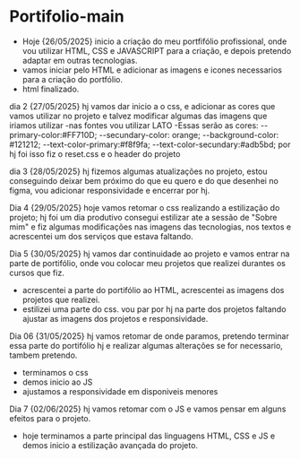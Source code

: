 # Portifolio-main

- Hoje {26/05/2025} inicio a criação do meu portfifólio profissional, onde vou utilizar HTML, CSS e JAVASCRIPT para a criação, e depois pretendo adaptar em outras tecnologias.
- vamos iniciar pelo HTML e adicionar as imagens e icones necessarios para a criação do portfólio.
- html finalizado.

dia 2 {27/05/2025} hj vamos dar inicio a o css, e adicionar as cores que vamos utilizar no projeto e talvez modificar algumas das imagens que iriamos utilizar
-nas fontes vou utilizar LATO
-Essas serão as cores: 
    --primary-color:#FF710D;
    --secundary-color: orange;
    --background-color: #121212;
    --text-color-primary:#f8f9fa;
    --text-color-secundary:#adb5bd;
por hj foi isso fiz o reset.css e o header do projeto

dia 3 {28/05/2025} hj fizemos algumas atualizações no projeto, estou conseguindo deixar bem próximo do que eu quero e do que desenhei no figma, vou adicionar responsividade e encerrar por hj.

Dia 4 {29/05/2025} hoje vamos retomar o css realizando a estilização do projeto;
hj foi um dia produtivo consegui estilizar ate a sessão de "Sobre mim" e fiz algumas modificações nas imagens das tecnologias, nos textos e acrescentei um dos serviços que estava faltando.

Dia 5 {30/05/2025} hj vamos dar continuidade ao projeto e vamos entrar na parte de portifólio, onde vou colocar meu projetos que realizei durantes os cursos que fiz.
- acrescentei a parte do portifólio ao HTML, acrescentei as imagens dos projetos que realizei.
- estilizei uma parte do css. vou par por hj na parte dos projetos faltando ajustar as imagens dos projetos e responsividade.

Dia 06 {31/05/2025} hj vamos retomar de onde paramos, pretendo terminar essa parte do portifólio hj e realizar algumas alterações se for necessario, tambem pretendo.
- terminamos o css
- demos inicio ao JS
- ajustamos a responsividade em disponiveis menores
 
Dia 7 {02/06/2025} hj vamos retomar com o JS e vamos pensar em alguns efeitos para o projeto.
- hoje terminamos a parte principal das linguagens HTML, CSS e JS e demos inicio a estilização avançada do projeto.